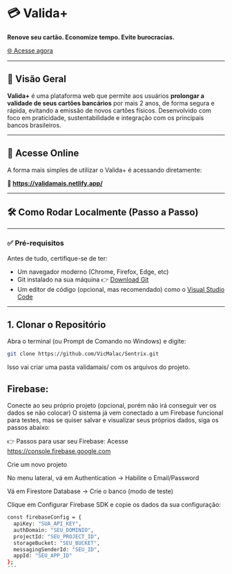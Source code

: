 # 💳 Valida+

**Renove seu cartão. Economize tempo. Evite burocracias.**

[🌐 Acesse agora](https://validamais.netlify.app/)

---

## 📌 Visão Geral

**Valida+** é uma plataforma web que permite aos usuários **prolongar a validade de seus cartões bancários** por mais 2 anos, de forma segura e rápida, evitando a emissão de novos cartões físicos. Desenvolvido com foco em praticidade, sustentabilidade e integração com os principais bancos brasileiros.

---

## 🚀 Acesse Online

A forma mais simples de utilizar o Valida+ é acessando diretamente:

**🔗 https://validamais.netlify.app/**

---

## 🛠️ Como Rodar Localmente (Passo a Passo)

---

### ✅ Pré-requisitos

Antes de tudo, certifique-se de ter:

- Um navegador moderno (Chrome, Firefox, Edge, etc)
- Git instalado na sua máquina 👉 [Download Git](https://git-scm.com/downloads)
- Um editor de código (opcional, mas recomendado) como o [Visual Studio Code](https://code.visualstudio.com/)

---

## 1. Clonar o Repositório



Abra o terminal (ou Prompt de Comando no Windows) e digite:

```bash
git clone https://github.com/VicMalac/Sentrix.git
```

Isso vai criar uma pasta validamais/ com os arquivos do projeto.


## Firebase: 
Conecte ao seu próprio projeto (opcional, porém não irá conseguir ver os dados se não colocar)
O sistema já vem conectado a um Firebase funcional para testes, mas se quiser salvar e visualizar seus próprios dados, siga os passos abaixo:

👉 Passos para usar seu Firebase:
Acesse https://console.firebase.google.com

Crie um novo projeto

No menu lateral, vá em Authentication → Habilite o Email/Password

Vá em Firestore Database → Crie o banco (modo de teste)

Clique em Configurar Firebase SDK e copie os dados da sua configuração:

```bash
const firebaseConfig = {
  apiKey: "SUA_API_KEY",
  authDomain: "SEU_DOMINIO",
  projectId: "SEU_PROJECT_ID",
  storageBucket: "SEU_BUCKET",
  messagingSenderId: "SEU_ID",
  appId: "SEU_APP_ID"
};
´´´